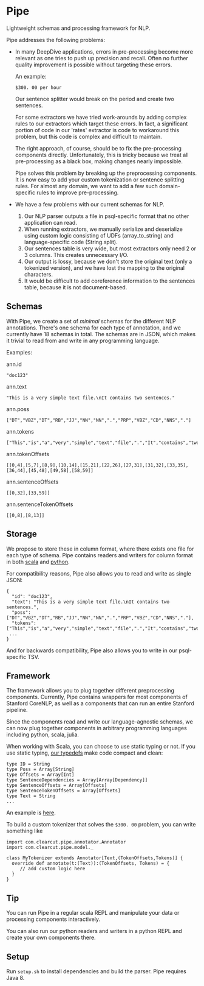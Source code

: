 Pipe
====

Lightweight schemas and processing framework for NLP. 

Pipe addresses the following problems: 

* In many DeepDive applications, errors in pre-processing become more relevant as one tries to push up precision and recall. Often no further quality improvement is possible without targeting these errors. 

  An example:
  ```
  $300. 00 per hour
  ```
  Our sentence splitter would break on the period and create two sentences.

  For some extractors we have tried work-arounds by adding complex rules to our extractors which target these errors. In fact, a significant portion of code in our 'rates' extractor is code to workaround this problem, but this code is complex and difficult to maintain.
  
  The right approach, of course, should be to fix the pre-processing components directly. Unfortunately, this is tricky because we treat all pre-processing as a black box, making changes nearly impossible. 

  Pipe solves this problem by breaking up the preprocessing components. It is now easy to add your custom tokenization or sentence splitting rules. For almost any domain, we want to add a few such domain-specific rules to improve pre-processing.
  
* We have a few problems with our current schemas for NLP. 
  1. Our NLP parser outputs a file in psql-specific format that no other application can read. 
  2. When running extractors, we manually serialize and deserialize using custom logic consisting of UDFs (array_to_string) and language-specific code (String.split).
  3. Our sentences table is very wide, but most extractors only need 2 or 3 columns. This creates unnecessary I/O.
  4. Our output is lossy, because we don't store the original text (only a tokenized version), and we have lost the mapping to the original characters.
  5. It would be difficult to add coreference information to the sentences table, because it is not document-based.
  
## Schemas

With Pipe, we create a set of *minimal* schemas for the different NLP annotations. There's one schema for each type of annotation, and we currently have 18 schemas in total. The schemas are in JSON, which makes it trivial to read from and write in any programming language.

Examples:

ann.id
```
"doc123"
```

ann.text
```
"This is a very simple text file.\nIt contains two sentences."
```

ann.poss
```
["DT","VBZ","DT","RB","JJ","NN","NN",".","PRP","VBZ","CD","NNS","."]
```

ann.tokens
```
["This","is","a","very","simple","text","file",".","It","contains","two","sentences","."]
```
ann.tokenOffsets
```
[[0,4],[5,7],[8,9],[10,14],[15,21],[22,26],[27,31],[31,32],[33,35],[36,44],[45,48],[49,58],[58,59]]
```

ann.sentenceOffsets
```
[[0,32],[33,59]]
```

ann.sentenceTokenOffsets
```
[[0,8],[8,13]]
```

## Storage

We propose to store these in column format, where there exists one file for each type of schema.
Pipe contains readers and writers for column format in both [scala](src/main/scala/com/clearcut/pipe/io) and [python](../view/util/pipe.py).

For compatibility reasons, Pipe also allows you to read and write as single JSON:
```
{
  "id": "doc123",
  "text": "This is a very simple text file.\nIt contains two sentences.",
  "poss": ["DT","VBZ","DT","RB","JJ","NN","NN",".","PRP","VBZ","CD","NNS","."],
  "tokens": ["This","is","a","very","simple","text","file",".","It","contains","two","sentences","."],
 ...
}
```
And for backwards compatibility, Pipe also allows you to write in our psql-specific TSV.

## Framework

The framework allows you to plug together different preprocessing components. Currently, Pipe contains wrappers for most components of Stanford CoreNLP, as well as a components that can run an entire Stanford pipeline.

Since the components read and write our language-agnostic schemas, we can now plug together components in arbitrary programming languages including python, scala, julia.

When working with Scala, you can choose to use static typing or not. If you use static typing, [our typedefs](src/main/scala/com/clearcut/pipe/model/package.scala) make code compact and clean:
```
type ID = String
type Poss = Array[String]
type Offsets = Array[Int]
type SentenceDependencies = Array[Array[Dependency]]
type SentenceOffsets = Array[Offsets]
type SentenceTokenOffsets = Array[Offsets]
type Text = String
...
```
An example is [here](src/test/scala/BasicSpec.scala).

To build a custom tokenizer that solves the `$300. 00` problem, you can write something like 
```
import com.clearcut.pipe.annotator.Annotator
import com.clearcut.pipe.model._

class MyTokenizer extends Annotator[Text,(TokenOffsets,Tokens)] {
  override def annotate(t:(Text)):(TokenOffsets, Tokens) = {
     // add custom logic here
  }
}
```

## Tip

You can run Pipe in a regular scala REPL and manipulate your data or processing components interactively. 

You can also run our python readers and writers in a python REPL and create your own components there.

## Setup

Run `setup.sh` to install dependencies and build the parser. Pipe requires Java 8.
